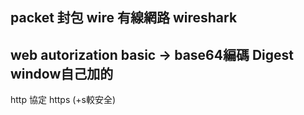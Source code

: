packet 封包
wire 有線網路
wireshark
------------------------
web autorization
basic -> base64編碼
Digest
window自己加的
--------------------------
http 協定
https (+s較安全)
